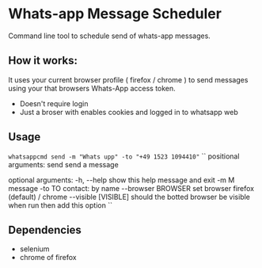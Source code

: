 # Whats-app Message Scheduler

Command line tool to schedule send of whats-app messages.

## How it works:

It uses your current browser profile ( firefox / chrome )  to send messages using your that browsers Whats-App access token.

- Doesn't require login
- Just a broser with enables cookies
  and logged in to whatsapp web

## Usage

` whatsappcmd send -m "Whats upp" -to "+49 1523 1094410" `
`` 
positional arguments:
  send                 send a message

optional arguments:
  -h, --help           show this help message and exit
  -m M                 message
  -to TO               contact: by name
  --browser BROWSER    set browser firefox (default) / chrome
  --visible [VISIBLE]  should the botted browser be visible when run then add
                       this option
``

## Dependencies

- selenium
- chrome of firefox
